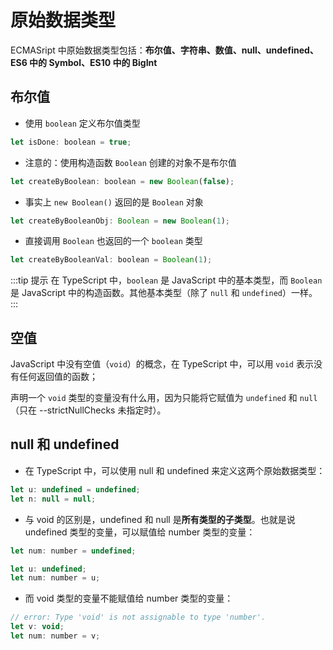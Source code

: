 # 原始数据类型

ECMASript 中原始数据类型包括：**布尔值、字符串、数值、null、undefined、ES6 中的 Symbol、ES10 中的 BigInt**

## 布尔值

- 使用 `boolean` 定义布尔值类型

```javascript
let isDone: boolean = true;
```

- 注意的：使用构造函数 `Boolean` 创建的对象不是布尔值

```javascript
let createByBoolean: boolean = new Boolean(false);
```

- 事实上 `new Boolean()` 返回的是 `Boolean` 对象

```javascript
let createByBooleanObj: Boolean = new Boolean(1);
```

- 直接调用 `Boolean` 也返回的一个 `boolean` 类型

```javascript
let createByBooleanVal: boolean = Boolean(1);
```

:::tip 提示
在 TypeScript 中，`boolean` 是 JavaScript 中的基本类型，而 `Boolean` 是 JavaScript 中的构造函数。其他基本类型（除了 `null` 和 `undefined`）一样。
:::

## 空值

JavaScript 中没有空值（`void`）的概念，在 TypeScript 中，可以用 `void` 表示没有任何返回值的函数；

声明一个 `void` 类型的变量没有什么用，因为只能将它赋值为 `undefined` 和 `null` （只在 --strictNullChecks 未指定时）。

## null 和 undefined

- 在 TypeScript 中，可以使用 null 和 undefined 来定义这两个原始数据类型：

```javascript
let u: undefined = undefined;
let n: null = null;
```

- 与 void 的区别是，undefined 和 null 是**所有类型的子类型**。也就是说 undefined 类型的变量，可以赋值给 number 类型的变量：

```javascript
let num: number = undefined;

let u: undefined;
let num: number = u;
```

- 而 void 类型的变量不能赋值给 number 类型的变量：

```javascript
// error: Type 'void' is not assignable to type 'number'.
let v: void;
let num: number = v;
```
